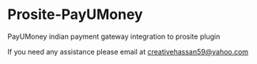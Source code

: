 # Prosite-PayUMoney
PayUMoney indian payment gateway integration to prosite plugin

If you need any assistance please email at creativehassan59@yahoo.com
